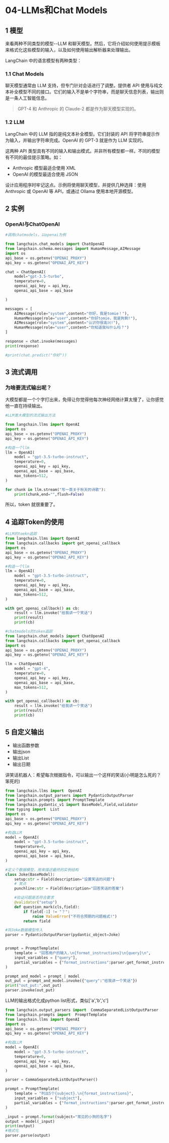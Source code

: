 # 04-LLMs和Chat Models

## 1 模型

来看两种不同类型的模型--LLM 和聊天模型。然后，它将介绍如何使用提示模板来格式化这些模型的输入，以及如何使用输出解析器来处理输出。

LangChain 中的语言模型有两种类型：

### 1.1 Chat Models

聊天模型通常由 LLM 支持，但专门针对会话进行了调整。提供者 API 使用与纯文本补全模型不同的接口。它们的输入不是单个字符串，而是聊天信息列表，输出则是一条人工智能信息。

> GPT-4 和 Anthropic 的 Claude-2 都是作为聊天模型实现的。

### 1.2 LLM

LangChain 中的 LLM 指的是纯文本补全模型。它们封装的 API 将字符串提示作为输入，并输出字符串完成。OpenAI 的 GPT-3 就是作为 LLM 实现的。

这两种 API 类型具有不同的输入和输出模式。并非所有模型都一样。不同的模型有不同的最佳提示策略。如：

- Anthropic 模型最适合使用 XML
- OpenAI 的模型最适合使用 JSON

设计应用程序时牢记这点。示例将使用聊天模型，并提供几种选择：使用 Anthropic 或 OpenAI 等 API，或通过 Ollama 使用本地开源模型。

## 2 实例

### OpenAI与ChatOpenAI

```python
#调用chatmodels，以openai为例

from langchain.chat_models import ChatOpenAI
from langchain.schema.messages import HumanMessage,AIMessage
import os
api_base = os.getenv("OPENAI_PROXY")
api_key = os.getenv("OPENAI_API_KEY")

chat = ChatOpenAI(
    model="gpt-3.5-turbo",
    temperature=0,
    openai_api_key = api_key,
    openai_api_base = api_base

)

messages = [
    AIMessage(role="system",content="你好，我是tomie！"),
    HumanMessage(role="user",content="你好tomie，我是狗剩!"),
    AIMessage(role="system",content="认识你很高兴!"),
    HumanMessage(role="user",content="你知道我叫什么吗？")
]

response = chat.invoke(messages)
print(response)

#print(chat.predict("你好"))
```

## 3 流式调用

### 为啥要流式输出呢？

大模型都是一个个字打出来，免得让你觉得他每次神经网络计算太慢了，让你感觉他一直在持续输出。

```python
#LLM类大模型的流式输出方法

from langchain.llms import OpenAI
import os
api_base = os.getenv("OPENAI_PROXY")
api_key = os.getenv("OPENAI_API_KEY")

#构造一个llm
llm = OpenAI(
    model = "gpt-3.5-turbo-instruct",
    temperature=0,
    openai_api_key = api_key,
    openai_api_base = api_base,
    max_tokens=512,
)

for chunk in llm.stream("写一首关于秋天的诗歌"):
    print(chunk,end="",flush=False)
```

所以，token 就很重要了。

## 4 追踪Token的使用

```python
#LLM的toekn追踪
from langchain.llms import OpenAI
from langchain.callbacks import get_openai_callback
import os
api_base = os.getenv("OPENAI_PROXY")
api_key = os.getenv("OPENAI_API_KEY")

#构造一个llm
llm = OpenAI(
    model = "gpt-3.5-turbo-instruct",
    temperature=0,
    openai_api_key = api_key,
    openai_api_base = api_base,
    max_tokens=512,
)

with get_openai_callback() as cb:
    result = llm.invoke("给我讲一个笑话")
    print(result)
    print(cb)
```

```python
#chatmodels的token追踪
from langchain.chat_models import ChatOpenAI
from langchain.callbacks import get_openai_callback
import os
api_base = os.getenv("OPENAI_PROXY")
api_key = os.getenv("OPENAI_API_KEY")

llm = ChatOpenAI(
    model = "gpt-4",
    temperature=0,
    openai_api_key = api_key,
    openai_api_base = api_base,
    max_tokens=512,
)

with get_openai_callback() as cb:
    result = llm.invoke("给我讲一个笑话")
    print(result)
    print(cb)
```

## 5 自定义输出

- 输出函数参数
- 输出json
- 输出List
- 输出日期

讲笑话机器人：希望每次根据指令，可以输出一个这样的笑话(小明是怎么死的？笨死的)

```python
from langchain.llms import  OpenAI
from langchain.output_parsers import PydanticOutputParser
from langchain.prompts import PromptTemplate
from langchain.pydantic_v1 import BaseModel,Field,validator
from typing import  List
import os
api_base = os.getenv("OPENAI_PROXY")
api_key = os.getenv("OPENAI_API_KEY")

#构造LLM
model = OpenAI(
    model = "gpt-3.5-turbo-instruct",
    temperature=0,
    openai_api_key = api_key,
    openai_api_base = api_base,
)

#定义个数据模型，用来描述最终的实例结构
class Joke(BaseModel):
    setup:str = Field(description="设置笑话的问题")
    # 笑点
    punchline:str = Field(description="回答笑话的答案")

    #验证问题是否符合要求
    @validator("setup")
    def question_mark(cls,field):
        if field[-1] != "？":
            raise ValueError("不符合预期的问题格式!")
        return field

#将Joke数据模型传入
parser = PydanticOutputParser(pydantic_object=Joke)


prompt = PromptTemplate(
    template = "回答用户的输入.\n{format_instructions}\n{query}\n",
    input_variables = ["query"],
    partial_variables = {"format_instructions":parser.get_format_instructions()}
)

prompt_and_model = prompt | model
out_put = prompt_and_model.invoke({"query":"给我讲一个笑话"})
print("out_put:",out_put)
parser.invoke(out_put)
```

LLM的输出格式化成python list形式，类似['a','b','c']

```python
from langchain.output_parsers import  CommaSeparatedListOutputParser
from langchain.prompts import  PromptTemplate
from langchain.llms import OpenAI
import os
api_base = os.getenv("OPENAI_PROXY")
api_key = os.getenv("OPENAI_API_KEY")

#构造LLM
model = OpenAI(
    model = "gpt-3.5-turbo-instruct",
    temperature=0,
    openai_api_key = api_key,
    openai_api_base = api_base,
)

parser = CommaSeparatedListOutputParser()

prompt = PromptTemplate(
    template = "列出5个{subject}.\n{format_instructions}",
    input_variables = ["subject"],
    partial_variables = {"format_instructions":parser.get_format_instructions()}
)

_input = prompt.format(subject="常见的小狗的名字")
output = model(_input)
print(output)
#格式化
parser.parse(output)
```

